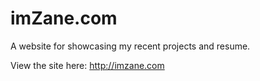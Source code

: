 # imZane.com

A website for showcasing my recent projects and resume.

View the site here:
http://imzane.com
